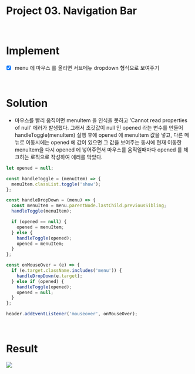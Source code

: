 # Project 03. Navigation Bar

<br>

# Implement

- [x] menu 에 마우스 를 올리면 서브메뉴 dropdown 형식으로 보여주기

<br>

# Solution

- 마우스를 빨리 움직이면 menuItem 을 인식을 못하고 'Cannot read properties of null' 에러가 발생했다. 그래서 초깃값이 null 인 opened 라는 변수를 만들어 handleToggle(menuItem) 실행 후에 opened 에 menuItem 값을 넣고, 다른 메뉴로 이동시에는 opened 에 값이 있으면 그 값을 보여주는 동시에 현재 이동한 menuItem을 다시 opened 에 넣어주면서 마우스를 움직일때마다 opened 를 체크하는 로직으로 작성하여 에러를 막았다.

```js
let opened = null;

const handleToggle = (menuItem) => {
  menuItem.classList.toggle('show');
};

const handleDropDown = (menu) => {
  const menuItem = menu.parentNode.lastChild.previousSibling;
  handleToggle(menuItem);

  if (opened == null) {
    opened = menuItem;
  } else {
    handleToggle(opened);
    opened = menuItem;
  }
};

const onMouseOver = (e) => {
  if (e.target.className.includes('menu')) {
    handleDropDown(e.target);
  } else if (opened) {
    handleToggle(opened);
    opened = null;
  }
};

header.addEventListener('mouseover', onMouseOver);
```

<br>

# Result

<img src="https://user-images.githubusercontent.com/99241230/169455190-0f1e82ee-bcf6-490d-a660-f44a9be4fd8e.gif">

